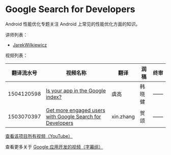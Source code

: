 # Google Search for Developers

Android 性能优化专题关注 Android 上常见的性能优化方面的知识。

讲师列表：

*   [JarekWilkiewicz](https://plus.google.com/+JarekWilkiewicz)

 
视频列表：

| 翻译流水号 | 视频名称 | 翻译 | 润稿 | 终审 |
| -- | -- | -- | -- | -- |
| 1504120598 | [Is your app in the Google index?](1504120598-is-your-app-in-the-google-index.md)  | 虞高 | 韩晓健 | —— |
| 1503070397 | [Get more engaged users with Google Search for Developers](1503070397-get-more-engaged-users-with-google-search-for-developers.md)  | xin.zhang | 贺颂 | —— |


[查看该项目所有视频（YouTube）](https://www.youtube.com/playlist?list=PLOU2XLYxmsIKJztQt-R87yS7ORKu3QV1k)

查看更多关于 [Google 应用开发的视频（字幕组）](../index.md)


